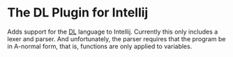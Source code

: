 # The DL Plugin for Intellij

Adds support for the [DL](https://github.com/zachsully/dl) language to
Intellij. Currently this only includes a lexer and parser. And unfortunately,
the parser requires that the program be in A-normal form, that is, functions are
only applied to variables.
